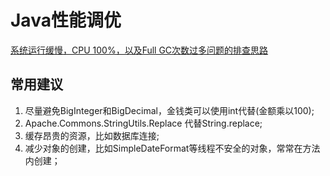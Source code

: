 # Java性能调优
[系统运行缓慢，CPU 100%，以及Full GC次数过多问题的排查思路](https://mp.weixin.qq.com/s?__biz=MzUzMTA2NTU2Ng==&mid=2247486574&idx=1&sn=7daeaee15c4f8c28162cc92bf7321843&chksm=fa4973dfcd3efac99d7296aecb51c115797bfabaec7cd30363a8f66c34ebbd486eb4a48b8296&scene=0&xtrack=1&key=1ec7def7b9fef9e5796295289e1afc9a8a907310f19e8d9200aef0aeb882bdaa940c43cb07256fbabd6b0f98e41cf29d58632c4d2c159270a3ad8e28523f392d9047c0d1caa4e454132ee9807e7d9ab8&ascene=14&uin=MTcwNDA2ODA2MA%3D%3D&devicetype=Windows+10&version=62060834&lang=zh_CN&pass_ticket=ikvBFVkmMNXrtxGHRtDS71UP9uwwn5Eg8Fjxokwgltqbb2mu51CbemsZYguOWmEp)

## 常用建议

1. 尽量避免BigInteger和BigDecimal，金钱类可以使用int代替(金额乘以100);
2. Apache.Commons.StringUtils.Replace 代替String.replace;
3. 缓存昂贵的资源，比如数据库连接;
4. 减少对象的创建，比如SimpleDateFormat等线程不安全的对象，常常在方法内创建；

